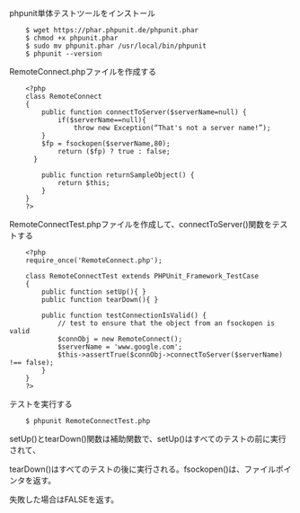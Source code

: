 phpunit単体テストツールをインストール

        $ wget https://phar.phpunit.de/phpunit.phar
        $ chmod +x phpunit.phar
        $ sudo mv phpunit.phar /usr/local/bin/phpunit
        $ phpunit --version

RemoteConnect.phpファイルを作成する

        <?php
        class RemoteConnect
        {
            public function connectToServer($serverName=null) {
                if($serverName==null){
                    throw new Exception(“That's not a server name!”);
            }
            $fp = fsockopen($serverName,80);
                return ($fp) ? true : false;
          }

            public function returnSampleObject() {
                return $this;
            }
        }
        ?>


RemoteConnectTest.phpファイルを作成して、connectToServer()関数をテストする

        <?php
        require_once('RemoteConnect.php');

        class RemoteConnectTest extends PHPUnit_Framework_TestCase
        {
            public function setUp(){ }
            public function tearDown(){ }

            public function testConnectionIsValid() {
                // test to ensure that the object from an fsockopen is valid
                $connObj = new RemoteConnect();
                $serverName = 'www.google.com';
                $this->assertTrue($connObj->connectToServer($serverName) !== false);
            }
        }
        ?>

テストを実行する

        $ phpunit RemoteConnectTest.php

setUp()とtearDown()関数は補助関数で、setUp()はすべてのテストの前に実行されて、

tearDown()はすべてのテストの後に実行される。fsockopen()は、ファイルポインタを返す。

失敗した場合はFALSEを返す。
